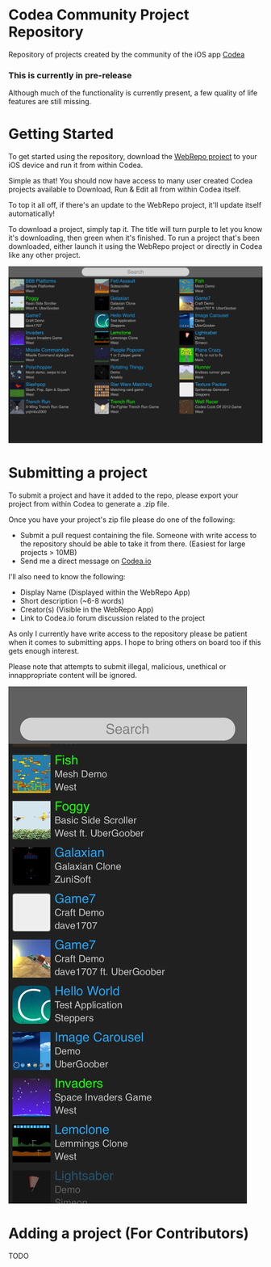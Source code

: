 # Codea Community Project Repository
Repository of projects created by the community of the iOS app [Codea](https://codea.io)

### This is currently in pre-release
Although much of the functionality is currently present, a few quality of life features are still missing.

# Getting Started
To get started using the repository, download the [WebRepo project](https://github.com/steppers/codea-community-repo/releases) to your iOS device and run it from within Codea.

Simple as that! You should now have access to many user created Codea projects available to Download, Run & Edit all from within Codea itself.

To top it all off, if there's an update to the WebRepo project, it'll update itself automatically!

To download a project, simply tap it. The title will turn purple to let you know it's downloading, then green when it's finished.
To run a project that's been downloaded, either launch it using the WebRepo project or directly in Codea like any other project.

![iPad](https://github.com/steppers/codea-community-repo/raw/main/screenshots/1.0_ipad.jpg)

# Submitting a project
To submit a project and have it added to the repo, please export your project from within Codea to generate a .zip file.

Once you have your project's zip file please do one of the following:
 - Submit a pull request containing the file. Someone with write access to the repository should be able to take it from there. (Easiest for large projects > 10MB)
 - Send me a direct message on [Codea.io](https://codea.io/talk/profile/36722/Steppers)

I'll also need to know the following:
 - Display Name (Displayed within the WebRepo App)
 - Short description (~6-8 words)
 - Creator(s) (Visible in the WebRepo App)
 - Link to Codea.io forum discussion related to the project

As only I currently have write access to the repository please be patient when it comes to submitting apps. I hope to bring others on board too if this gets enough interest.

Please note that attempts to submit illegal, malicious, unethical or innappropriate content will be ignored.

![iPhone](https://github.com/steppers/codea-community-repo/raw/main/screenshots/1.0_iphone.jpg)

# Adding a project (For Contributors)
TODO
